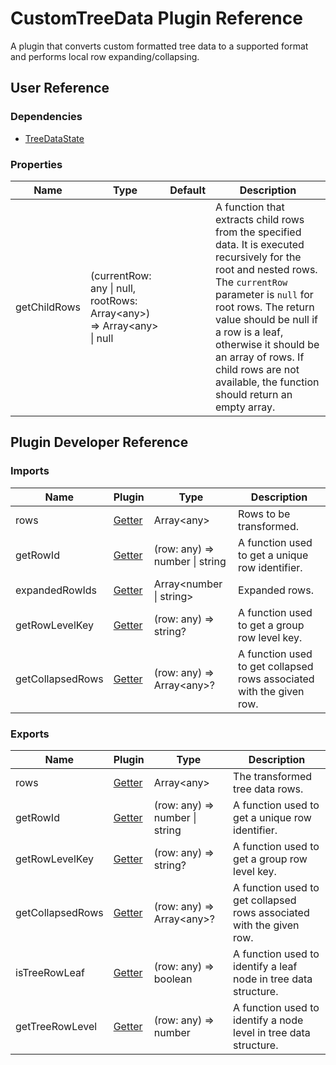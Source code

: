 # CustomTreeData Plugin Reference

A plugin that converts custom formatted tree data to a supported format and performs local row expanding/collapsing.

## User Reference

### Dependencies

- [TreeDataState](tree-data-state.md)

### Properties

Name | Type | Default | Description
-----|------|---------|------------
getChildRows | (currentRow: any &#124; null, rootRows: Array&lt;any&gt;) => Array&lt;any&gt; &#124; null | | A function that extracts child rows from the specified data. It is executed recursively for the root and nested rows. The `currentRow` parameter is `null` for root rows. The return value should be null if a row is a leaf, otherwise it should be an array of rows. If child rows are not available, the function should return an empty array.

## Plugin Developer Reference

### Imports

Name | Plugin | Type | Description
-----|--------|------|------------
rows | [Getter](../../../dx-react-core/docs/reference/getter.md) | Array&lt;any&gt; | Rows to be transformed.
getRowId | [Getter](../../../dx-react-core/docs/reference/getter.md) | (row: any) => number &#124; string | A function used to get a unique row identifier.
expandedRowIds | [Getter](../../../dx-react-core/docs/reference/getter.md) | Array&lt;number &#124; string&gt; | Expanded rows.
getRowLevelKey | [Getter](../../../dx-react-core/docs/reference/getter.md) | (row: any) => string? | A function used to get a group row level key.
getCollapsedRows | [Getter](../../../dx-react-core/docs/reference/getter.md) | (row: any) => Array&lt;any&gt;? | A function used to get collapsed rows associated with the given row.

### Exports

Name | Plugin | Type | Description
-----|--------|------|------------
rows | [Getter](../../../dx-react-core/docs/reference/getter.md) | Array&lt;any&gt; | The transformed tree data rows.
getRowId | [Getter](../../../dx-react-core/docs/reference/getter.md) | (row: any) => number &#124; string | A function used to get a unique row identifier.
getRowLevelKey | [Getter](../../../dx-react-core/docs/reference/getter.md) | (row: any) => string? | A function used to get a group row level key.
getCollapsedRows | [Getter](../../../dx-react-core/docs/reference/getter.md) | (row: any) => Array&lt;any&gt;? | A function used to get collapsed rows associated with the given row.
isTreeRowLeaf | [Getter](../../../dx-react-core/docs/reference/getter.md) | (row: any) => boolean | A function used to identify a leaf node in tree data structure.
getTreeRowLevel | [Getter](../../../dx-react-core/docs/reference/getter.md) | (row: any) => number | A function used to identify a node level in tree data structure.
